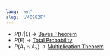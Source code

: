 ```yaml
---
lang: 'en'
slug: '/40982F'
---
```


- $P(H|E)$ → [Bayes Theorem](./../.././docs/pages/Bayes%20Theorem.md)
- $P(E)$ → [Total Probability](./../.././docs/pages/Total%20Probability.md)
- $P(A_1 \cap A_2)$ → [Multiplication Theorem](./../.././docs/pages/Multiplication%20Theorem.md)

<head>
  <html lang="en-US"/>
</head>
